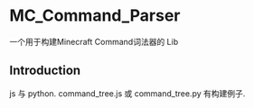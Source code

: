 # MC_Command_Parser
一个用于构建Minecraft Command词法器的 Lib

## Introduction
js 与 python.
command_tree.js 或 command_tree.py 有构建例子.
